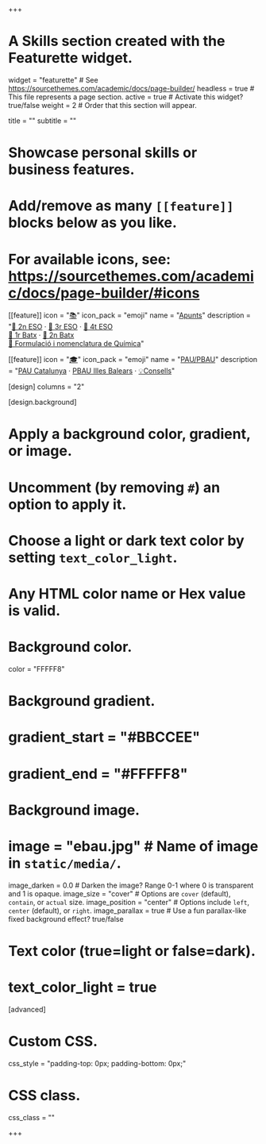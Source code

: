 +++
# A Skills section created with the Featurette widget.
widget = "featurette"  # See https://sourcethemes.com/academic/docs/page-builder/
headless = true  # This file represents a page section.
active = true  # Activate this widget? true/false
weight = 2  # Order that this section will appear.

title = ""
subtitle = ""

# Showcase personal skills or business features.
# 
# Add/remove as many `[[feature]]` blocks below as you like.
# 
# For available icons, see: https://sourcethemes.com/academic/docs/page-builder/#icons

[[feature]]
  icon = "[📚](apunts)"
  icon_pack = "emoji"
  name = "[Apunts](apunts)"
  description = "[📗 2n ESO](apunts/2eso) · [📘 3r ESO](apunts/3eso) · [📙 4t ESO](apunts/4eso) <br> [📕 1r Batx](apunts/1batx) · [📓 2n Batx](apunts/2batx) <br> [📔 Formulació i nomenclatura de Química](apunts/formulacio-nomenclatura-quimica)"
  
[[feature]]
  icon = "[🎓](pau-pbau)"
  icon_pack = "emoji"
  name = "[PAU/PBAU](pau-pbau)"
  description = "[PAU Catalunya](pau-pbau/catalunya) · [PBAU Illes Balears](pau-pbau/illes-balears) · [💡Consells](pau-pbau/consells)"

[design]
  columns = "2"

[design.background]
  # Apply a background color, gradient, or image.
  #   Uncomment (by removing `#`) an option to apply it.
  #   Choose a light or dark text color by setting `text_color_light`.
  #   Any HTML color name or Hex value is valid.
  
  # Background color.
  color = "FFFFF8"
  
  # Background gradient.
  # gradient_start = "#BBCCEE"
  # gradient_end = "#FFFFF8"
  
  # Background image.
  # image = "ebau.jpg"  # Name of image in `static/media/`.
  image_darken = 0.0  # Darken the image? Range 0-1 where 0 is transparent and 1 is opaque.
  image_size = "cover"  #  Options are `cover` (default), `contain`, or `actual` size.
  image_position = "center"  # Options include `left`, `center` (default), or `right`.
  image_parallax = true  # Use a fun parallax-like fixed background effect? true/false

  # Text color (true=light or false=dark).
  # text_color_light = true    

[advanced]
 # Custom CSS. 
 css_style = "padding-top: 0px; padding-bottom: 0px;"
 
 # CSS class.
 css_class = ""

+++